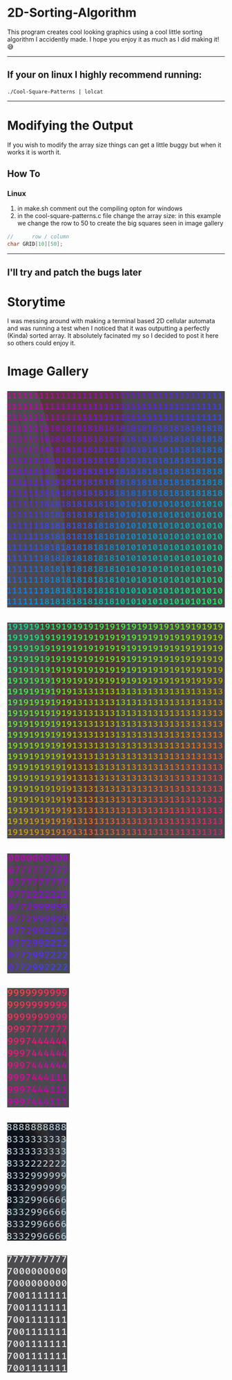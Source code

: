 # 2D-Sorting-Algorithm
This program creates cool looking graphics using a cool little sorting algorithm I accidently made. I hope you enjoy it as much as I did making it! 😅

___

## If your on linux I highly recommend running:
```
./Cool-Square-Patterns | lolcat
```

___

# Modifying the Output

If you wish to modify the array size things can get a little buggy but when it works it is worth it.

## How To
### Linux
1. in make.sh comment out the compiling opton for windows
2. in the cool-square-patterns.c file change the array size:
in this example we change the row to 50 to create the big squares seen in image gallery
```c
//      row / column
char GRID[10][50];
```


___

## I'll try and patch the bugs later


# Storytime
I was messing around with making a terminal based 2D cellular automata and was running a test when I noticed that it was outputting a perfectly (Kinda) sorted array.
It absolutely facinated my so I decided to post it here so others could enjoy it.

# Image Gallery
## ![Sorting Algo Image 1](https://github.com/shadow64321/2D-Sorting-Algorithm/blob/main/Screenshots/3.png?raw=true)

## ![Sorting Algo Image 2](https://github.com/shadow64321/2D-Sorting-Algorithm/blob/main/Screenshots/4.png?raw=true)

## ![Sorting Algo Image 3](https://github.com/shadow64321/2D-Sorting-Algorithm/blob/main/Screenshots/1.png?raw=true)

## ![Sorting Algo Image 4](https://github.com/shadow64321/2D-Sorting-Algorithm/blob/main/Screenshots/2.png?raw=true)

## ![Sorting Algo Image 5](https://github.com/shadow64321/2D-Sorting-Algorithm/blob/main/Screenshots/5.png?raw=true)

## ![Sorting Algo Image 6](https://github.com/shadow64321/2D-Sorting-Algorithm/blob/main/Screenshots/6.png?raw=true)

